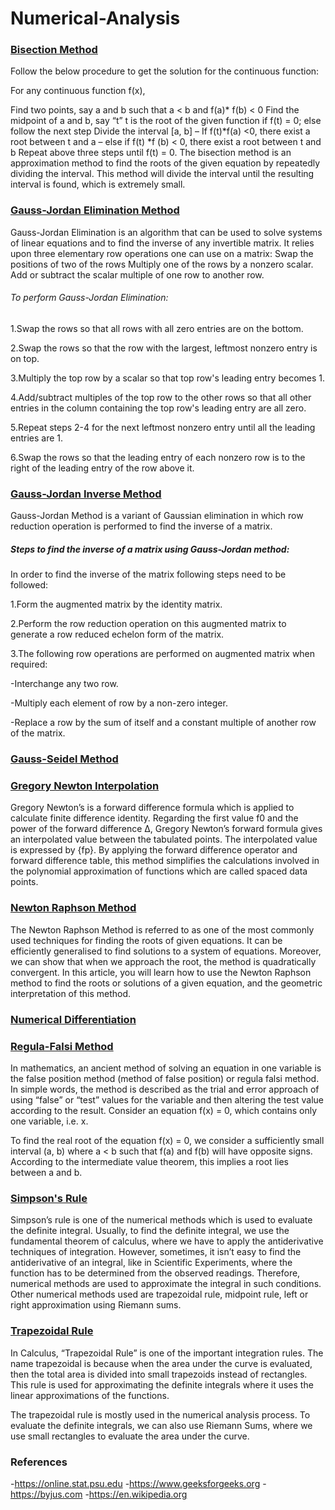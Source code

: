 # Numerical-Analysis

### [Bisection Method](https://byjus.com/maths/bisection-method/#:~:text=The%20bisection%20method%20is%20used,intermediate%20theorem%20for%20continuous%20functions.)
Follow the below procedure to get the solution for the continuous function:

For any continuous function f(x),

Find two points, say a and b such that a < b and f(a)* f(b) < 0
Find the midpoint of a and b, say “t”
t is the root of the given function if f(t) = 0; else follow the next step
Divide the interval [a, b] – If f(t)*f(a) <0, there exist a root between t and a
– else if f(t) *f (b) < 0, there exist a root between t and b
Repeat above three steps until f(t) = 0.
The bisection method is an approximation method to find the roots of the given equation by repeatedly dividing the interval. 
This method will divide the interval until the resulting interval is found, which is extremely small.

### [Gauss-Jordan Elimination Method](https://online.stat.psu.edu/statprogram/reviews/matrix-algebra/gauss-jordan-elimination#:~:text=Gauss-Jordan%20Elimination%20is%20an,rows%20by%20a%20nonzero%20scalar.)
Gauss-Jordan Elimination is an algorithm that can be used to solve systems of linear equations and to find the inverse of any invertible matrix. 
It relies upon three elementary row operations one can use on a matrix:
Swap the positions of two of the rows
Multiply one of the rows by a nonzero scalar.
Add or subtract the scalar multiple of one row to another row.

###### To perform Gauss-Jordan Elimination:
1.Swap the rows so that all rows with all zero entries are on the bottom.

2.Swap the rows so that the row with the largest, leftmost nonzero entry is on top.

3.Multiply the top row by a scalar so that top row's leading entry becomes 1.

4.Add/subtract multiples of the top row to the other rows so that all other entries in the column containing the top row's leading entry are all zero.

5.Repeat steps 2-4 for the next leftmost nonzero entry until all the leading entries are 1.

6.Swap the rows so that the leading entry of each nonzero row is to the right of the leading entry of the row above it.



### [Gauss-Jordan Inverse Method](https://www.geeksforgeeks.org/finding-inverse-of-a-matrix-using-gauss-jordan-method/#:~:text=Gauss-Jordan%20Method%20is%20a,the%20inverse%20of%20a%20matrix.)
Gauss-Jordan Method is a variant of Gaussian elimination in which row reduction operation is performed to find the inverse of a matrix.

##### Steps to find the inverse of a matrix using Gauss-Jordan method:
In order to find the inverse of the matrix following steps need to be followed:  

1.Form the augmented matrix by the identity matrix.

2.Perform the row reduction operation on this augmented matrix to generate a row reduced echelon form of the matrix.

3.The following row operations are performed on augmented matrix when required: 

 -Interchange any two row.
 
 -Multiply each element of row by a non-zero integer.
 
 -Replace a row by the sum of itself and a constant multiple of another row of the matrix.





### [Gauss-Seidel Method](https://en.wikipedia.org/wiki/Gauss–Seidel_method#:~:text=In%20numerical%20linear%20algebra%2C%20the,a%20system%20of%20linear%20equations.)






### [Gregory Newton Interpolation](https://byjus.com/gregory-newton-formula/#:~:text=Gregory%20Newton%27s%20is%20a%20forward,is%20expressed%20by%20%7Bfp%7D.)

Gregory Newton’s is a forward difference formula which is applied to calculate finite difference identity.
Regarding the first value f0 and the power of the forward difference Δ, Gregory Newton’s forward formula gives an interpolated value between the tabulated points.
The interpolated value is expressed by {fp}. By applying the forward difference operator and forward difference table, this method simplifies the calculations involved in the polynomial approximation 
of functions which are called spaced data points.

### [Newton Raphson Method](https://byjus.com/maths/newton-raphson-method/)

The Newton Raphson Method is referred to as one of the most commonly used techniques for finding the roots of given equations.
It can be efficiently generalised to find solutions to a system of equations. Moreover, we can show that when we approach the root,
the method is quadratically convergent. In this article, you will learn how to use the Newton Raphson method to find the roots or solutions of a given equation, 
and the geometric interpretation of this method.





### [Numerical Differentiation](https://en.wikipedia.org/wiki/Numerical_differentiation)







### [Regula-Falsi Method](https://byjus.com/maths/false-position-method/)

In mathematics, an ancient method of solving an equation in one variable is the false position method (method of false position) or regula falsi method.
In simple words, the method is described as the trial and error approach of using “false” or “test” values for the variable and then altering the test value according to the result.
Consider an equation f(x) = 0, which contains only one variable, i.e. x.

To find the real root of the equation f(x) = 0, we consider a sufficiently small interval (a, b) where a < b such that f(a) and f(b) will have opposite signs.
According to the intermediate value theorem, this implies a root lies between a and b.

### [Simpson's Rule](https://byjus.com/maths/simpsons-rule/)

Simpson’s rule is one of the numerical methods which is used to evaluate the definite integral. 
Usually, to find the definite integral, we use the fundamental theorem of calculus, where we have to apply the antiderivative techniques of integration. 
However, sometimes, it isn’t easy to find the antiderivative of an integral, like in Scientific Experiments, where the function has to be determined from the observed readings. 
Therefore, numerical methods are used to approximate the integral in such conditions. 
Other numerical methods used are trapezoidal rule, midpoint rule, left or right approximation using Riemann sums. 

### [Trapezoidal Rule](https://byjus.com/maths/trapezoidal-rule/)

In Calculus, “Trapezoidal Rule” is one of the important integration rules. 
The name trapezoidal is because when the area under the curve is evaluated, then the total area is divided into small trapezoids instead of rectangles. 
This rule is used for approximating the definite integrals where it uses the linear approximations of the functions.

The trapezoidal rule is mostly used in the numerical analysis process. 
To evaluate the definite integrals, we can also use Riemann Sums, where we use small rectangles to evaluate the area under the curve.

### References
-https://online.stat.psu.edu
-https://www.geeksforgeeks.org
-https://byjus.com
-https://en.wikipedia.org
